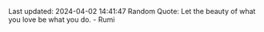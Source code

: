 Last updated: 2024-04-02 14:41:47
Random Quote: Let the beauty of what you love be what you do. - Rumi